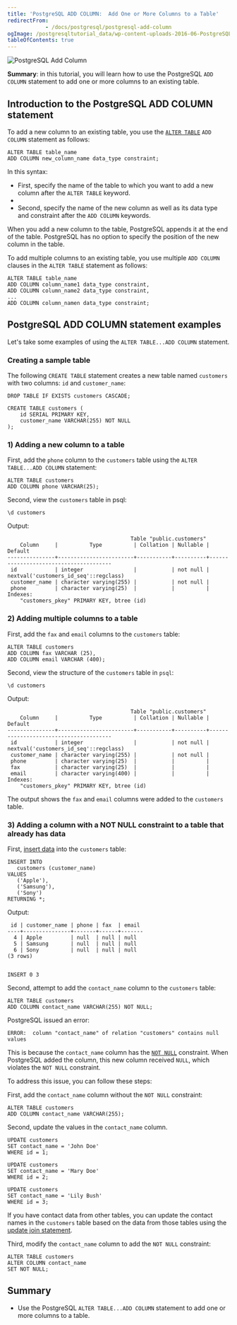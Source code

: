 ```yaml
---
title: 'PostgreSQL ADD COLUMN:  Add One or More Columns to a Table'
redirectFrom: 
            - /docs/postgresql/postgresql-add-column
ogImage: /postgresqltutorial_data/wp-content-uploads-2016-06-PostgreSQL-Add-Column-300x128.png
tableOfContents: true
---
```



![PostgreSQL Add Column](/postgresqltutorial_data/wp-content-uploads-2016-06-PostgreSQL-Add-Column-300x128.png)





**Summary**: in this tutorial, you will learn how to use the PostgreSQL `ADD COLUMN` statement to add one or more columns to an existing table.





## Introduction to the PostgreSQL ADD COLUMN statement





To add a new column to an existing table, you use the [`ALTER TABLE`](/docs/postgresql/postgresql-alter-table) `ADD COLUMN` statement as follows:





```
ALTER TABLE table_name
ADD COLUMN new_column_name data_type constraint;
```





In this syntax:





- First, specify the name of the table to which you want to add a new column after the `ALTER TABLE` keyword.
-
- Second, specify the name of the new column as well as its data type and constraint after the `ADD COLUMN` keywords.





When you add a new column to the table, PostgreSQL appends it at the end of the table. PostgreSQL has no option to specify the position of the new column in the table.





To add multiple columns to an existing table, you use multiple `ADD COLUMN` clauses in the `ALTER TABLE` statement as follows:





```
ALTER TABLE table_name
ADD COLUMN column_name1 data_type constraint,
ADD COLUMN column_name2 data_type constraint,
...
ADD COLUMN column_namen data_type constraint;
```





## PostgreSQL ADD COLUMN statement examples





Let's take some examples of using the `ALTER TABLE...ADD COLUMN` statement.





### Creating a sample table





The following `CREATE TABLE` statement creates a new table named `customers` with two columns: `id` and `customer_name`:





```
DROP TABLE IF EXISTS customers CASCADE;

CREATE TABLE customers (
    id SERIAL PRIMARY KEY,
    customer_name VARCHAR(255) NOT NULL
);
```





### 1) Adding a new column to a table





First, add the `phone` column to the `customers` table using the `ALTER TABLE...ADD COLUMN` statement:





```
ALTER TABLE customers
ADD COLUMN phone VARCHAR(25);
```





Second, view the `customers` table in psql:





```
\d customers
```





Output:





```
                                       Table "public.customers"
    Column     |          Type          | Collation | Nullable |                Default
---------------+------------------------+-----------+----------+---------------------------------------
 id            | integer                |           | not null | nextval('customers_id_seq'::regclass)
 customer_name | character varying(255) |           | not null |
 phone         | character varying(25)  |           |          |
Indexes:
    "customers_pkey" PRIMARY KEY, btree (id)
```





### 2) Adding multiple columns to a table





First, add the `fax` and `email` columns to the `customers` table:





```
ALTER TABLE customers
ADD COLUMN fax VARCHAR (25),
ADD COLUMN email VARCHAR (400);
```





Second, view the structure of the `customers` table in `psql`:





```
\d customers
```





Output:





```
                                       Table "public.customers"
    Column     |          Type          | Collation | Nullable |                Default
---------------+------------------------+-----------+----------+---------------------------------------
 id            | integer                |           | not null | nextval('customers_id_seq'::regclass)
 customer_name | character varying(255) |           | not null |
 phone         | character varying(25)  |           |          |
 fax           | character varying(25)  |           |          |
 email         | character varying(400) |           |          |
Indexes:
    "customers_pkey" PRIMARY KEY, btree (id)
```





The output shows the `fax` and `email` columns were added to the `customers` table.





### 3) Adding a column with a NOT NULL constraint to a table that already has data





First, [insert data](/docs/postgresql/postgresql-insert) into the `customers` table:





```
INSERT INTO
   customers (customer_name)
VALUES
   ('Apple'),
   ('Samsung'),
   ('Sony')
RETURNING *;
```





Output:





```
 id | customer_name | phone | fax  | email
----+---------------+-------+------+-------
  4 | Apple         | null  | null | null
  5 | Samsung       | null  | null | null
  6 | Sony          | null  | null | null
(3 rows)


INSERT 0 3
```





Second, attempt to add the `contact_name` column to the `customers` table:





```
ALTER TABLE customers
ADD COLUMN contact_name VARCHAR(255) NOT NULL;
```





PostgreSQL issued an error:





```
ERROR:  column "contact_name" of relation "customers" contains null values
```





This is because the `contact_name` column has the [`NOT NULL`](/docs/postgresql/postgresql-not-null-constraint) constraint. When PostgreSQL added the column, this new column received `NULL`, which violates the `NOT NULL` constraint.





To address this issue, you can follow these steps:





First, add the `contact_name` column without the `NOT NULL` constraint:





```
ALTER TABLE customers
ADD COLUMN contact_name VARCHAR(255);
```





Second, update the values in the `contact_name` column.





```
UPDATE customers
SET contact_name = 'John Doe'
WHERE id = 1;

UPDATE customers
SET contact_name = 'Mary Doe'
WHERE id = 2;

UPDATE customers
SET contact_name = 'Lily Bush'
WHERE id = 3;
```





If you have contact data from other tables, you can update the contact names in the `customers` table based on the data from those tables using the [update join statement](/docs/postgresql/postgresql-update-join).





Third, modify the `contact_name` column to add the `NOT NULL` constraint:





```
ALTER TABLE customers
ALTER COLUMN contact_name
SET NOT NULL;
```





## Summary





- Use the PostgreSQL `ALTER TABLE...ADD COLUMN` statement to add one or more columns to a table.


